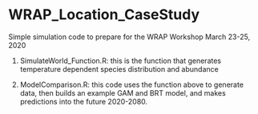 # WRAP_Location_CaseStudy
Simple simulation code to prepare for the WRAP Workshop March 23-25, 2020

1. SimulateWorld_Function.R: this is the function that generates temperature dependent species distribution and abundance

2. ModelComparison.R: this code uses the function above to generate data, then builds an example GAM and BRT model, and makes predictions into the future 2020-2080.

